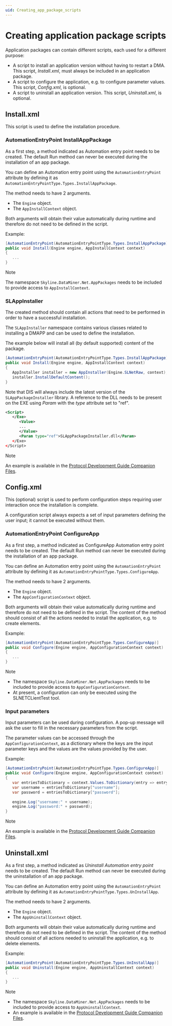 ```yaml
---
uid: Creating_app_package_scripts
---
```


# Creating application package scripts

Application packages can contain different scripts, each used for a different purpose:

- A script to install an application version without having to restart a DMA. This script, *Install.xml*, must always be included in an application package.
- A script to configure the application, e.g. to configure parameter values. This script, *Config.xml*, is optional.
- A script to uninstall an application version. This script, *Uninstall.xml*, is optional.

## Install.xml

This script is used to define the installation procedure.

### AutomationEntryPoint InstallAppPackage

As a first step, a method indicated as Automation entry point needs to be created. The default Run method can never be executed during the installation of an app package.

You can define an Automation entry point using the `AutomationEntryPoint` attribute by defining it as `AutomationEntryPointType.Types.InstallAppPackage`.

The method needs to have 2 arguments.

- The `Engine` object.
- The `AppInstallContext` object.

Both arguments will obtain their value automatically during runtime and therefore do not need to be defined in the script.

Example:

```csharp
[AutomationEntryPoint(AutomationEntryPointType.Types.InstallAppPackage)]
public void Install(Engine engine, AppInstallContext context)
{
   ...
}
```

> [!NOTE]
> The namespace `Skyline.DataMiner.Net.AppPackages` needs to be included to provide access to `AppInstallContext`.

### SLAppInstaller

The created method should contain all actions that need to be performed in order to have a successful installation.

The `SLAppInstaller` namespace contains various classes related to installing a DMAPP and can be used to define the installation.

The example below will install all (by default supported) content of the package.

```csharp
[AutomationEntryPoint(AutomationEntryPointType.Types.InstallAppPackage)]
public void Install(Engine engine, AppInstallContext context)
{
   AppInstaller installer = new AppInstaller(Engine.SLNetRaw, context);
   installer.InstallDefaultContent();
}
```

Note that DIS will always include the latest version of the `SLAppPackageInstaller` library. A reference to the DLL needs to be present on the EXE using *Param* with the *type* attribute set to "ref".

```xml
<Script>
   </Exe>
      <Value>
      ...
      </Value>
      <Param type="ref">SLAppPackageInstaller.dll</Param>
   </Exe>
</Script>
```

> [!NOTE]
> An example is available in the [Protocol Development Guide Companion Files](https://community.dataminer.services/documentation/protocol-development-guide-companion-files/).

## Config.xml

This (optional) script is used to perform configuration steps requiring user interaction once the installation is complete.

A configuration script always expects a set of input parameters defining the user input; it cannot be executed without them.

### AutomationEntryPoint ConfigureApp

As a first step, a method indicated as ConfigureApp Automation entry point needs to be created. The default Run method can never be executed during the installation of an app package.

You can define an Automation entry point using the `AutomationEntryPoint` attribute by defining it as `AutomationEntryPointType.Types.ConfigureApp`.

The method needs to have 2 arguments.

- The `Engine` object.
- The `AppConfigurationContext` object.

Both arguments will obtain their value automatically during runtime and therefore do not need to be defined in the script. The content of the method should consist of all the actions needed to install the application, e.g. to create elements.

Example:

```csharp
[AutomationEntryPoint(AutomationEntryPointType.Types.ConfigureApp)]
public void Configure(Engine engine, AppConfigurationContext context)
{
   ...
}
```

> [!NOTE]
> - The namespace `Skyline.DataMiner.Net.AppPackages` needs to be included to provide access to `AppConfigurationContext`.
> - At present, a configuration can only be executed using the SLNETCLientTest tool.

### Input parameters

Input parameters can be used during configuration. A pop-up message will ask the user to fill in the necessary parameters from the script.

The parameter values can be accessed through the `AppConfigurationContext`, as a dictionary where the keys are the input parameter keys and the values are the values provided by the user.

Example:

```csharp
[AutomationEntryPoint(AutomationEntryPointType.Types.ConfigureApp)]
public void Configure(Engine engine, AppConfigurationContext context)
{
   var entriesToDictionary = context.Values.ToDictionary(entry => entry.ID, entry => entry.Value);
   var username = entriesToDictionary["username"];
   var password = entriesToDictionary["password"];
   
   engine.Log("username:" + username);
   engine.Log("password:" + password);
}
```

> [!NOTE]
> An example is available in the [Protocol Development Guide Companion Files](https://community.dataminer.services/documentation/protocol-development-guide-companion-files/).


## Uninstall.xml

As a first step, a method indicated as *Uninstall Automation entry point* needs to be created. The default Run method can never be executed during the uninstallation of an app package.

You can define an Automation entry point using the `AutomationEntryPoint` attribute by defining it as `AutomationEntryPointType.Types.UnInstallApp`.

The method needs to have 2 arguments.

- The `Engine` object.
- The `AppUninstallContext` object.

Both arguments will obtain their value automatically during runtime and therefore do not need to be defined in the script. The content of the method should consist of all actions needed to uninstall the application, e.g. to delete elements.

Example:

```csharp
[AutomationEntryPoint(AutomationEntryPointType.Types.UnInstallApp)]
public void Uninstall(Engine engine, AppUninstallContext context)
{
   ...
}
```

> [!NOTE]
> - The namespace `Skyline.DataMiner.Net.AppPackages` needs to be included to provide access to `AppUninstallContext`.
> - An example is available in the [Protocol Development Guide Companion Files](https://community.dataminer.services/documentation/protocol-development-guide-companion-files/).
